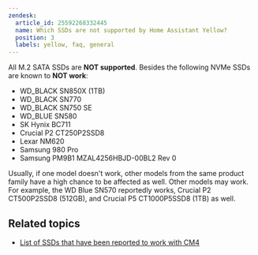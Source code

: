 ```yaml
---
zendesk:
  article_id: 25592268332445
  name: Which SSDs are not supported by Home Assistant Yellow?
  position: 3
  labels: yellow, faq, general
---
```


All M.2 SATA SSDs are **NOT supported**. Besides the following NVMe SSDs are known to **NOT work**:

- WD_BLACK SN850X (1TB)
- WD_BLACK SN770
- WD_BLACK SN750 SE
- WD_BLUE SN580
- SK Hynix BC711
- Crucial P2 CT250P2SSD8
- Lexar NM620
- Samsung 980 Pro
- Samsung PM9B1 MZAL4256HBJD-00BL2 Rev 0

Usually, if one model doesn't work, other models from the same product family have a high chance to be affected as well. Other models may work. For example, the WD Blue SN570 reportedly works, Crucial P2 CT500P2SSD8 (512GB), and Crucial P5 CT1000P5SSD8 (1TB) as well.

## Related topics

- [List of SSDs that have been reported to work with CM4](/hc/en-us/articles/25592245613213)
